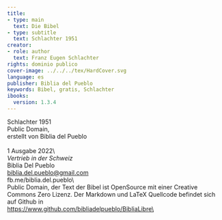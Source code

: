 ```yaml
---
title:
- type: main
  text: Die Bibel
- type: subtitle
  text: Schlachter 1951 
creator:
- role: author
  text: Franz Eugen Schlachter
rights: dominio publico
cover-image: ../../../tex/HardCover.svg
language: es
publisher: Biblia del Pueblo
keywords: Bibel, gratis, Schlachter
ibooks:
  version: 1.3.4
---
```


Schlachter 1951\
Public Domain,\
erstellt von Biblia del Pueblo\
\
1 Ausgabe 2022\ 
\
*Vertrieb in der Schweiz*\
Biblia Del Pueblo\
biblia.del.pueblo@gmail.com\
fb.me/biblia.del.pueblo\ 
\
Public Domain, der Text der Bibel ist OpenSource mit einer Creative Commons Zero Lizenz. Der Markdown und LaTeX Quellcode befindet sich auf Github in\
https://www.github.com/bibliadelpueblo/BibliaLibre\
